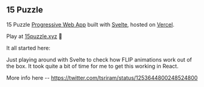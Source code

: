## 15 Puzzle

15 Puzzle [Progressive Web App](https://web.dev/progressive-web-apps/) built
with [Svelte](https://svelte.dev/), hosted on [Vercel](https://vercel.com/).

Play at [15puzzle.xyz](https://15puzzle.xyz/) 🙂

It all started here:

Just playing around with Svelte to check how FLIP animations work out of the
box. It took quite a bit of time for me to get this working in React.

More info here -- https://twitter.com/tsriram/status/1253644800248524800
